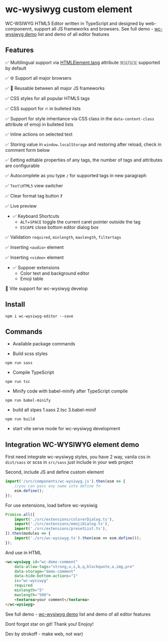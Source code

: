 # wc-wysiwyg custom element

WC-WSIWYG HTML5 Editor written in TypeScript and designed by web-componennt, support all JS frameworks and browsers.
See full demo - [wc-wysiwyg demo](https://webislife.ru/demo/wc-wysiwyg/) list and demo of all editor features

## Features
✅ Multilingual support via [HTMLElement.lang](https://developer.mozilla.org/en-US/docs/Web/API/HTMLElement/lang) attribute  🇷🇺/🇺🇸 supported by default

✅ 🌐 Support all major browsers

✅ 🚀 Reusable between all major JS frameworks

✅ CSS styles for all popular HTML5 tags

✅ CSS support for 🔥 in bulleted lists

✅ Support for style inheritance via CSS class in the `data-content-class` attribute of emoji in bulleted lists

✅ Inline actions on selected text

✅ Storing value in `window.localStorage` and restoring after reload, check in comment form below

✅ Eetting  editable properties of any tags, the number of tags and attributes are configurable

✅ Autocomplete as you type `/` for supported tags in new paragraph

✅ `Text\HTML5` view switcher

✅ Clear format tag button `Ⱦ`

✅ Live preview

- ✅ Keyboard Shortcuts
    - `ALT`+`SPACE` toggle the current caret pointer outside the tag
    - `ESCAPE` close bottom editor dialog box

✅ Validation `required`, `minlength`, `maxlength`, `filtertags`

✅ Inserting `<audio>` element

✅ Inserting `<video>` element

- ✅ Suppoer extensions
    - Color text and background editor
    -  Emoji table

🚀 Vite support for wc-wysiwyg develop 

## Install

```
npm i wc-wysiwyg-editor --save
```

## Commands

- Available package commands

- Build scss styles
```
npm run sass
```
- Compile TypeScript
```
npm run tsc
```
- Minify code with babel-minify after TypeScript compile
```
npm run babel-minify
```
- build all stpes 1.sass 2.tsc 3.babel-minif

```
npm run build
```
- start vite serve mode for wc-wysiwyg development

## Integration WC-WYSIWYG element demo
<!--
```
<wc-wysiwyg value="foo">
  <textarea></textarea>
</wc-wysiwyg>
```
-->
First need integrate wc-wysiwyg styles, you have 2 way, vanila css in `dist/sass` or scss in `src/sass` just include in your web project

Second, include JS and define custom element
```javascript
import('/src/components/wc-wysiwyg.js').then(esm => {
    //you can pass any name into define fn
    esm.define();
});
```

For use extensions, load before wc-wysiwig
```javascript
Promise.all([
    import('./src/extensions/colorerDialog.ts'),
    import('./src/extensions/emojiDialog.ts'),
    import('./src/extensions/presetList.ts'),
]).then(modules => {
    import('./src/wc-wysiwyg.ts').then(esm => esm.define());
});

```
And use in HTML

```html
<wc-wysiwyg id="wc-demo-comment"
    data-allow-tags="strong,u,i,b,q,blockquote,a,img,pre"
    data-storage="demo-comment"
    data-hide-bottom-actions="1"
    is="wc-wysiwyg"
    required
    minlength="5"
    maxlength="500">
    <textarea>your comment</textarea>
</wc-wysiwyg>
```


See full demo - [wc-wysiwyg demo](https://webislife.ru/demo/wc-wysiwyg/) list and demo of all editor features

Dont forgot star on git! Thank you! Enojoy!

Dev by strokoff - make web, not war)